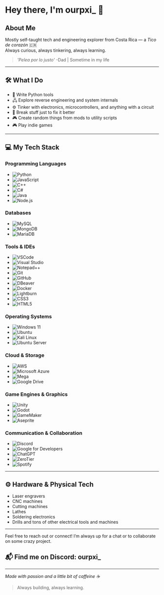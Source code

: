 # Hey there, I'm ourpxi_ 👋

## About Me

Mostly self-taught tech and engineering explorer from Costa Rica — a *Tico de corazón* 🇨🇷  
Always curious, always tinkering, always learning.

> *'Pelea por lo justo'*
> -Dad | Sometime in my life

---

## 🛠️ What I Do

- 🧪 Write Python tools  
- 🖧 Explore reverse engineering and system internals  
- ⚙️ Tinker with electronics, microcontrollers, and anything with a circuit  
- 🧱 Break stuff just to fix it better  
- 🎮 Create random things from mods to utility scripts  
- 🎮 Play indie games

---

## 💻 My Tech Stack

### Programming Languages  
- ![Python](https://img.shields.io/badge/-Python-3776AB?logo=python&logoColor=white)  
- ![JavaScript](https://img.shields.io/badge/-JavaScript-F7DF1E?logo=javascript&logoColor=black)  
- ![C++](https://img.shields.io/badge/-C++-00599C?logo=c%2B%2B&logoColor=white)  
- ![C#](https://img.shields.io/badge/-C%23-239120?logo=c-sharp&logoColor=white)  
- ![Java](https://img.shields.io/badge/-Java-007396?logo=java&logoColor=white)   
- ![Node.js](https://img.shields.io/badge/-Node.js-339933?logo=node.js&logoColor=white)  

### Databases  
- ![MySQL](https://img.shields.io/badge/-MySQL-4479A1?logo=mysql&logoColor=white)  
- ![MongoDB](https://img.shields.io/badge/-MongoDB-47A248?logo=mongodb&logoColor=white)  
- ![MariaDB](https://img.shields.io/badge/-MariaDB-003545?logo=mariadb&logoColor=white)  

### Tools & IDEs  
- ![VSCode](https://img.shields.io/badge/-VSCode-007ACC?logo=visual-studio-code&logoColor=white)  
- ![Visual Studio](https://img.shields.io/badge/-Visual_Studio-5C2D91?logo=visual-studio&logoColor=white)  
- ![Notepad++](https://img.shields.io/badge/-Notepad++-009682?logo=notepadplusplus&logoColor=white)  
- ![Git](https://img.shields.io/badge/-Git-F05032?logo=git&logoColor=white)  
- ![GitHub](https://img.shields.io/badge/-GitHub-181717?logo=github&logoColor=white)  
- ![DBeaver](https://img.shields.io/badge/-DBeaver-1791FC?logo=dbeaver&logoColor=white)  
- ![Docker](https://img.shields.io/badge/-Docker-2496ED?logo=docker&logoColor=white)  
- ![Lightburn](https://img.shields.io/badge/-LightBurn-4C4C4C?logo=lightburn&logoColor=white)
- ![CSS3](https://img.shields.io/badge/-CSS3-1572B6?logo=css3&logoColor=white)  
- ![HTML5](https://img.shields.io/badge/-HTML5-E34F26?logo=html5&logoColor=white) 

### Operating Systems  
- ![Windows 11](https://img.shields.io/badge/-Windows_11-0078D6?logo=windows&logoColor=white)  
- ![Ubuntu](https://img.shields.io/badge/-Ubuntu-E95420?logo=ubuntu&logoColor=white)  
- ![Kali Linux](https://img.shields.io/badge/-Kali_Linux-557C94?logo=kali-linux&logoColor=white)
- ![Ubuntu Server](https://img.shields.io/badge/-Ubuntu_Server-E95420?logo=ubuntu&logoColor=white)

### Cloud & Storage  
- ![AWS](https://img.shields.io/badge/-AWS-232F3E?logo=amazon-aws&logoColor=white)  
- ![Microsoft Azure](https://img.shields.io/badge/-Azure-0078D4?logo=microsoft-azure&logoColor=white)  
- ![Mega](https://img.shields.io/badge/-Mega-ED1C24?logo=mega&logoColor=white)  
- ![Google Drive](https://img.shields.io/badge/-Google_Drive-4285F4?logo=google-drive&logoColor=white)  

### Game Engines & Graphics  
- ![Unity](https://img.shields.io/badge/-Unity-000000?logo=unity&logoColor=white)  
- ![Godot](https://img.shields.io/badge/-Godot-478CBF?logo=godot-engine&logoColor=white)  
- ![GameMaker](https://img.shields.io/badge/-GameMaker-FDBB2F?logo=gamemaker&logoColor=black)  
- ![Aseprite](https://img.shields.io/badge/-Aseprite-86C93A?logo=aseprite&logoColor=white)  

### Communication & Collaboration  
- ![Discord](https://img.shields.io/badge/-Discord-5865F2?logo=discord&logoColor=white)  
- ![Google for Developers](https://img.shields.io/badge/-Google_for_Developers-4285F4?logo=google&logoColor=white)  
- ![ChatGPT](https://img.shields.io/badge/-ChatGPT-10a37f?logo=openai&logoColor=white)  
- ![ZeroTier](https://img.shields.io/badge/-ZeroTier-0052cc?logo=zerotier&logoColor=white)  
- ![Spotify](https://img.shields.io/badge/-Spotify-1DB954?logo=spotify&logoColor=white)  

---

## ⚙️ Hardware & Physical Tech

- Laser engravers  
- CNC machines  
- Cutting machines  
- Lathes  
- Soldering electronics  
- Drills and tons of other electrical tools and machines  

---

Feel free to reach out or connect! I’m always up for a chat or to collaborate on some crazy project.

## 📬 Find me on Discord: **ourpxi_**

---

*Made with passion and a little bit of caffeine ☕*  

> Always building, always learning.
